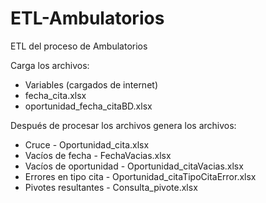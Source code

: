 # ETL-Ambulatorios
ETL del proceso de Ambulatorios

Carga los archivos:
- Variables (cargados de internet)
- fecha_cita.xlsx
- oportunidad_fecha_citaBD.xlsx

Después de procesar los archivos genera los archivos:
- Cruce - Oportunidad_cita.xlsx
- Vacíos de fecha - FechaVacias.xlsx
- Vacíos de oportunidad - Oportunidad_citaVacias.xlsx
- Errores en tipo cita - Oportunidad_citaTipoCitaError.xlsx
- Pivotes resultantes - Consulta_pivote.xlsx